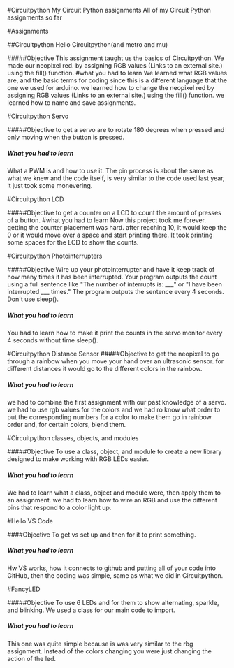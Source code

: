#Circuitpython
My Circuit Python assignments
All of my Circuit Python assignments so far

#Assignments

##Circuitpython Hello Circuitpython(and metro and mu)

#####Objective
This assignment taught us the basics of Circuitpython. We made our neopixel red. by assigning RGB values (Links to an external site.) using the fill() function.
#what you had to learn
We learned what RGB values are, and the basic terms for coding since this is a different language that the one we used for arduino. we learned how to change the neopixel red by assigning RGB values (Links to an external site.) using the fill() function. we learned how to name and save assignments.

#Circuitpython Servo

#####Objective
to get a servo are to rotate 180 degrees when pressed and only moving when the button is pressed.
##### What you had to learn
What a PWM is and how to use it. The pin process is about the same as what we knew and the code itself, is very similar to the code used last year, it just took some monevering.

#Circuitpython LCD

#####Objective
to get a counter on a LCD to count the amount of presses of a button.
#what you had to learn
Now this project took me forever. getting the counter placement was hard. after reaching 10, it would keep the 0 or it would move over a space and start printing there. It took printing some spaces for the LCD to show the counts.

#Circuitpython Photointerrupters

#####Objective
Wire up your photointerrupter and have it keep track of how many times it has been interrupted.
Your program outputs the count using a full sentence like "The number of interrupts is: ___" or "I have been interrupted ___ times."
The program outputs the sentence every 4 seconds.
Don't use sleep(). 

##### What you had to learn
You had to learn how to make it print the counts in the servo monitor every 4 seconds without time sleep().

#Circuitpython Distance Sensor
#####Objective
to get the neopixel to go through a rainbow when you move your hand over an ultrasonic sensor. for different distances it would go to the different colors in the rainbow.
##### What you had to learn
we had to combine the first assignment with our past knowledge of a servo. we had to use rgb values for the colors and we had ro know what order to put the corresponding numbers for a color to make them go in rainbow order and, for certain colors, blend them.

#Circuitpython classes, objects, and modules

#####Objective
To use a class, object, and module to create a new library designed to make working with RGB LEDs easier.

##### What you had to learn
We had to learn what a class, object and module were, then apply them to an assignment. we had to learn how to wire an RGB and use the different pins that respond to a color light up.

#Hello VS Code

####Objective
To get vs set up and then for it to print something.

##### What you had to learn
Hw VS works, how it connects to github and putting all of your code into GitHub, then the coding was simple, same as what we did in Circuitpython.

#FancyLED

#####Objective
To use 6 LEDs and for them to show alternating, sparkle, and blinking. We used a class for our main code to import.

##### What you had to learn
This one was quite simple because is was very similar to the rbg assignment. Instead of the colors changing you were just changing the action of the led.

